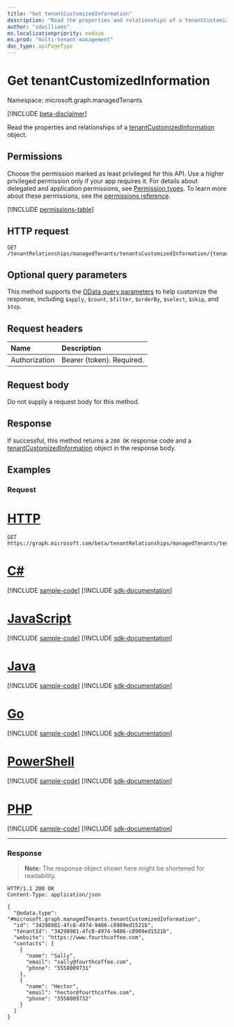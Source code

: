```yaml
---
title: "Get tenantCustomizedInformation"
description: "Read the properties and relationships of a tenantCustomizedInformation object."
author: "idwilliams"
ms.localizationpriority: medium
ms.prod: "multi-tenant-management"
doc_type: apiPageType
---
```


# Get tenantCustomizedInformation
Namespace: microsoft.graph.managedTenants

[!INCLUDE [beta-disclaimer](../../includes/beta-disclaimer.md)]

Read the properties and relationships of a [tenantCustomizedInformation](../resources/managedtenants-tenantcustomizedinformation.md) object.

## Permissions
Choose the permission marked as least privileged for this API. Use a higher privileged permission only if your app requires it. For details about delegated and application permissions, see [Permission types](/graph/permissions-overview#permission-types). To learn more about these permissions, see the [permissions reference](/graph/permissions-reference).

<!-- { "blockType": "permissions", "name": "managedtenants_tenantcustomizedinformation_get" } -->
[!INCLUDE [permissions-table](../includes/permissions/managedtenants-tenantcustomizedinformation-get-permissions.md)]

## HTTP request

<!-- {
  "blockType": "ignored"
}
-->
``` http
GET /tenantRelationships/managedTenants/tenantsCustomizedInformation/{tenantCustomizedInformationId}
```

## Optional query parameters
This method supports the [OData query parameters](/graph/query-parameters) to help customize the response, including `$apply`, `$count`, `$filter`, `$orderBy`, `$select`, `$skip`, and `$top`.

## Request headers
|Name|Description|
|:---|:---|
|Authorization|Bearer {token}. Required.|

## Request body
Do not supply a request body for this method.

## Response

If successful, this method returns a `200 OK` response code and a [tenantCustomizedInformation](../resources/managedtenants-tenantcustomizedinformation.md) object in the response body.

## Examples

### Request

# [HTTP](#tab/http)
<!-- {
  "blockType": "request",
  "name": "get_tenantcustomizedinformation"
}
-->
``` http
GET https://graph.microsoft.com/beta/tenantRelationships/managedTenants/tenantsCustomizedInformation/{tenantCustomizedInformationId}
```

# [C#](#tab/csharp)
[!INCLUDE [sample-code](../includes/snippets/csharp/get-tenantcustomizedinformation-csharp-snippets.md)]
[!INCLUDE [sdk-documentation](../includes/snippets/snippets-sdk-documentation-link.md)]

# [JavaScript](#tab/javascript)
[!INCLUDE [sample-code](../includes/snippets/javascript/get-tenantcustomizedinformation-javascript-snippets.md)]
[!INCLUDE [sdk-documentation](../includes/snippets/snippets-sdk-documentation-link.md)]

# [Java](#tab/java)
[!INCLUDE [sample-code](../includes/snippets/java/get-tenantcustomizedinformation-java-snippets.md)]
[!INCLUDE [sdk-documentation](../includes/snippets/snippets-sdk-documentation-link.md)]

# [Go](#tab/go)
[!INCLUDE [sample-code](../includes/snippets/go/get-tenantcustomizedinformation-go-snippets.md)]
[!INCLUDE [sdk-documentation](../includes/snippets/snippets-sdk-documentation-link.md)]

# [PowerShell](#tab/powershell)
[!INCLUDE [sample-code](../includes/snippets/powershell/get-tenantcustomizedinformation-powershell-snippets.md)]
[!INCLUDE [sdk-documentation](../includes/snippets/snippets-sdk-documentation-link.md)]

# [PHP](#tab/php)
[!INCLUDE [sample-code](../includes/snippets/php/get-tenantcustomizedinformation-php-snippets.md)]
[!INCLUDE [sdk-documentation](../includes/snippets/snippets-sdk-documentation-link.md)]

---

### Response
>**Note:** The response object shown here might be shortened for readability.
<!-- {
  "blockType": "response",
  "truncated": true,
  "@odata.type": "microsoft.graph.managedTenants.tenantCustomizedInformation"
}
-->
``` http
HTTP/1.1 200 OK
Content-Type: application/json

{
  "@odata.type": "#microsoft.graph.managedTenants.tenantCustomizedInformation",
  "id": "34298981-4fc8-4974-9486-c8909ed1521b",
  "tenantId": "34298981-4fc8-4974-9486-c8909ed1521b",
  "website": "https://www.fourthcoffee.com",
  "contacts": [
    {
      "name": "Sally",
      "email": "sally@fourthcoffee.com",
      "phone": "5558009731"
    },
    {
      "name": "Hector",
      "email": "hector@fourthcoffee.com",
      "phone": "5558009732"
    }
  ]
}
```
